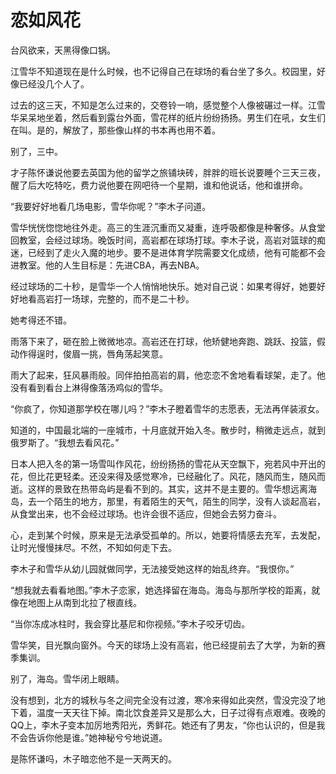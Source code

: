 # 恋如风花

台风欲来，天黑得像口锅。 

江雪华不知道现在是什么时候，也不记得自己在球场的看台坐了多久。校园里，好像已经没几个人了。 

过去的这三天，不知是怎么过来的，交卷铃一响，感觉整个人像被碾过一样。江雪华呆呆地坐着，然后看到露台外面，雪花样的纸片纷纷扬扬。男生们在吼，女生们在叫。是的，解放了，那些像山样的书本再也用不着。 

别了，三中。 

才子陈怀谦说他要去英国为他的留学之旅铺块砖，胖胖的班长说要睡个三天三夜，醒了后大吃特吃，费力说他要在网吧待一个星期，谁和他说话，他和谁拼命。 

“我要好好地看几场电影，雪华你呢？”李木子问道。 

雪华恍恍惚惚地往外走。高三的生涯沉重而又凝重，连呼吸都像是种奢侈。从食堂回教室，会经过球场。晚饭时间，高岩都在球场打球。李木子说，高岩对篮球的痴迷，已经到了走火入魔的地步。要不是进体育学院需要文化成绩，他有可能都不会进教室。他的人生目标是：先进CBA，再去NBA。 

经过球场的二十秒，是雪华一个人悄悄地快乐。她对自己说：如果考得好，她要好好地看高岩打一场球，完整的，而不是二十秒。 

她考得还不错。 

雨落下来了，砸在脸上微微地凉。高岩还在打球，他矫健地奔跑、跳跃、投篮，假动作得逞时，俊眉一挑，唇角荡起笑意。 

雨大了起来，狂风暴雨般。同伴拍拍高岩的肩，他恋恋不舍地看看球架，走了。他没有看到看台上淋得像落汤鸡似的雪华。 

“你疯了，你知道那学校在哪儿吗？”李木子瞪着雪华的志愿表，无法再佯装淑女。 

知道的，中国最北端的一座城市，十月底就开始入冬。散步时，稍微走远点，就到俄罗斯了。“我想去看风花。” 

日本人把入冬的第一场雪叫作风花，纷纷扬扬的雪花从天空飘下，宛若风中开出的花，但比花更轻柔。还没来得及感觉寒冷，已经融化了。风花，随风而生，随风而逝。这样的景致在热带岛屿是看不到的。其实，这并不是主要的。雪华想远离海岛，去一个陌生的地方，那里，有着陌生的天气，陌生的同学，没有人谈起高岩，从食堂出来，也不会经过球场。也许会很不适应，但她会去努力奋斗。 

心，走到某个时候，原来是无法承受孤单的。所以，她要将情感去充军，去发配，让时光慢慢抹尽。不然，不知如何走下去。 

李木子和雪华从幼儿园就做同学，无法接受她这样的始乱终弃。“我恨你。” 

“想我就去看看地图。”李木子恋家，她选择留在海岛。海岛与那所学校的距离，就像在地图上从南到北拉了根直线。 

“当你冻成冰柱时，我会穿比基尼和你视频。”李木子咬牙切齿。 

雪华笑，目光飘向窗外。今天的球场上没有高岩，他已经提前去了大学，为新的赛季集训。 

别了，海岛。雪华闭上眼睛。 

没有想到，北方的城秋与冬之间完全没有过渡，寒冷来得如此突然，雪没完没了地下着，温度一天天往下掉。南北饮食差异又是那么大，日子过得有点艰难。夜晚的QQ上，李木子变本加厉地秀阳光，秀鲜花。她还有了男友，“你也认识的，但是我不会告诉你他是谁。”她神秘兮兮地说道。 

是陈怀谦吗，木子暗恋他不是一天两天的。